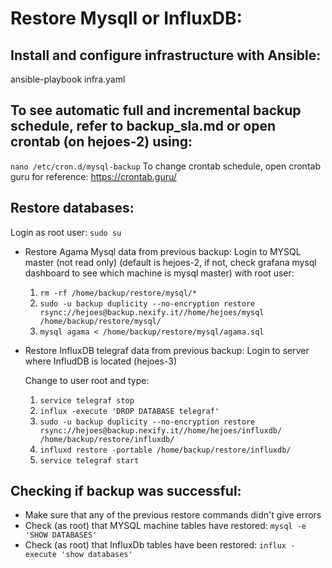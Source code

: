 # Restore Mysqll or InfluxDB:

## Install and configure infrastructure with Ansible:

ansible-playbook infra.yaml

## To see automatic full and incremental backup schedule, refer to backup_sla.md or open crontab (on hejoes-2) using:

`nano /etc/cron.d/mysql-backup`
To change crontab schedule, open crontab guru for reference: https://crontab.guru/

## Restore databases:

Login as root user: `sudo su`

- Restore Agama Mysql data from previous backup:
  Login to MYSQL master (not read only) (default is hejoes-2, if not, check grafana mysql dashboard to see which machine is mysql master) with root user:

  1.  `rm -rf /home/backup/restore/mysql/*`
  2.  `sudo -u backup duplicity --no-encryption restore rsync://hejoes@backup.nexify.it//home/hejoes/mysql /home/backup/restore/mysql/`
  3.  `mysql agama < /home/backup/restore/mysql/agama.sql`

- Restore InfluxDB telegraf data from previous backup:
  Login to server where InfludDB is located (hejoes-3)

  Change to user root and type:

  1.  `service telegraf stop`
  2.  `influx -execute 'DROP DATABASE telegraf'`
  3.  `sudo -u backup duplicity --no-encryption restore rsync://hejoes@backup.nexify.it//home/hejoes/influxdb/ /home/backup/restore/influxdb/`
  4.  `influxd restore -portable /home/backup/restore/influxdb/`
  5.  `service telegraf start`

## Checking if backup was successful:

- Make sure that any of the previous restore commands didn't give errors
- Check (as root) that MYSQL machine tables have restored: `mysql -e 'SHOW DATABASES'`
- Check (as root) that InfluxDb tables have been restored: `influx -execute 'show databases'`

